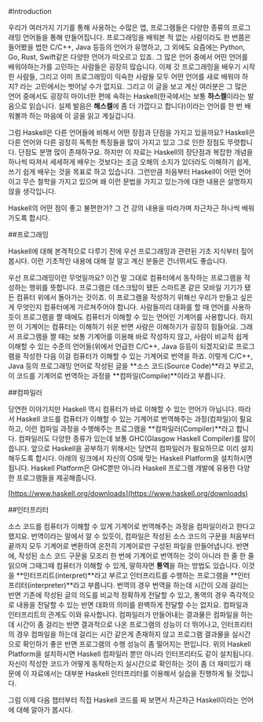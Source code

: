 #Introduction 

우리가 여러가지 기기를 통해 사용하는 수많은 앱, 프로그램들은 다양한 종류의 프로그래밍 언어들을 통해 만들어집니다. 프로그래밍을 배워본 적 없는 사람이라도 한 번쯤은 들어봤을 법한 C/C++, Java 등등의 언어가 유명하고, 그 외에도 요즘에는 Python, Go, Rust, Swift같은 다양한 언어가 떠오르고 있죠. 그 많은 언어 중에서 어떤 언어를 배워야하는가를 고민하는 사람들은 굉장히 많습니다. 이제 갓 프로그래밍을 배우기 시작한 사람들, 그리고 이미 프로그래밍이 익숙한 사람들 모두 어떤 언어를 새로 배워야 하지? 라는 고민에서는 벗어날 수가 없지요. 그리고 이 글을 보고 계신 여러분은 그 많은 언어 중에서도 굉장히 마이너한 편에 속하는 Haskell(한국에서는 보통 **하스켈**이라는 발음으로 읽습니다. 실제 발음은 **해스켈**에 좀 더 가깝다고 합니다)이라는 언어를 한 번 배워볼까 하는 마음에 이 글을 읽고 계실겁니다.

그럼 Haskell은 다른 언어들에 비해서 어떤 장점과 단점을 가지고 있을까요? Haskell은 다른 언어와 다른 굉장히 독특한 특징들을 많이 가지고 있고 그로 인한 장점도 뚜렷합니다. 단점도 분명 많이 존재하구요. 하지만 이 자료는 Haskell의 장단점과 복잡한 개념을 하나씩 따져서 세세하게 배우는 것보다는 조금 오해의 소지가 있더라도 이해하기 쉽게, 쓰기 쉽게 배우는 것을 목표로 하고 있습니다. 그런만큼 처음부터 Haskell이 어떤 언어이고 무슨 철학을 가지고 있으며 왜 이런 문법을 가지고 있는가에 대한 내용은 설명하지 않을 생각입니다.

Haskell의 어떤 점이 좋고 불편한가? 그 건 강의 내용을 따라가며 차근차근 하나씩 배워가도록 합시다.

##프로그래밍

Haskell에 대해 본격적으로 다루기 전에 우선 프로그래밍과 관련된 기초 지식부터 짚어봅시다. 이런 기초적인 내용에 대해 잘 알고 계신 분들은 건너뛰셔도 좋습니다.

우선 프로그래밍이란 무엇일까요? 이건 말 그대로 컴퓨터에서 동작하는 프로그램을 작성하는 행위를 뜻합니다. 프로그램은 데스크탑이 됐든 스마트폰 같은 모바일 기기가 됐든 컴퓨터 위에서 돌아가는 것이죠. 이 프로그램을 작성하기 위해선 우리가 만들고 싶은 게 무엇인지 컴퓨터에게 가르쳐주어야 합니다. 사람들끼리 대화를 할 때 언어를 사용하듯이 프로그램을 짤 때에도 컴퓨터가 이해할 수 있는 언어인 기계어를 사용합니다. 하지만 이 기계어는 컴퓨터는 이해하기 쉬운 반면 사람은 이해하기가 굉장히 힘들어요. 그래서 프로그램을 짤 때는 보통 기계어를 이용해 바로 작성하지 않고, 사람이 비교적 쉽게 이해할 수 있는 수준의 언어들(위에서 언급한 C/C++, Java 등등이 되겠지요)로 프로그램을 작성한 다음 이걸 컴퓨터가 이해할 수 있는 기계어로 번역을 하죠. 이렇게 C/C++, Java 등의 프로그래밍 언어로 작성된 글을 **소스 코드(Source Code)**라고 부르고, 이 코드를 기계어로 번역하는 과정을 **컴파일(Compile)**이라고 부릅니다.

##컴파일러

당연한 이야기지만 Haskell 역시 컴퓨터가 바로 이해할 수 있는 언어가 아닙니다. 따라서 Haskell 코드를 컴퓨터가 이해할 수 있는 기계어로 번역해주는 과정(컴파일)이 필요하고, 이런 컴파일 과정을 수행해주는 프로그램을 **컴파일러(Compiler)**라고 합니다. 컴파일러도 다양한 종류가 있는데 보통 GHC(Glasgow Haskell Compiler)를 많이 씁니다. 앞으로 Haskell을 공부하기 위해서는 당연히 컴파일러가 필요하므로 미리 설치해두도록 합시다. 아래의 링크에서 자신의 OS에 맞는 Haskell Platform을 설치하시면 됩니다. Haskell Platform은 GHC뿐만 아니라 Haskell 프로그램 개발에 유용한 다양한 프로그램들을 제공해줍니다.

[https://www.haskell.org/downloads](https://www.haskell.org/downloads)  

##인터프리터

소스 코드를 컴퓨터가 이해할 수 있게 기계어로 번역해주는 과정을 컴파일이라고 한다고 했지요. 번역이라는 말에서 알 수 있듯이, 컴파일은 작성된 소스 코드의 구문을 처음부터 끝까지 모두 기계어로 변환하여 온전히 기계어로만 구성된 파일을 만들어냅니다. 반면에, 작성된 소스 코드 구문을 모조리 한 번에 기계어로 번역하는 것이 아니라 한 줄 한 줄 읽으며 그때그때 컴퓨터가 이해할 수 있게, 말하자면 **통역**을 하는 방법도 있습니다. 이것을 **인터프리트(interpret)**라고 부르고 인터프리트를 수행하는 프로그램을 **인터프리터(interpreter)**라고 부릅니다. 번역의 경우 번역을 하는데 시간이 오래 걸리는 반면 기존에 작성된 글의 의도를 비교적 정확하게 전달할 수 있고, 통역의 경우 즉각적으로 내용을 전달할 수 있는 반면 대화의 의미를 완벽하게 전달할 수는 없지요. 컴파일과 인터프리트의 관계도 이와 유사합니다. 컴파일러가 만들어내는 결과물은 컴파일을 하는데 시간이 좀 걸리는 반면 결과적으로 나온 프로그램의 성능이 더 뛰어나고, 인터프리터의 경우 컴파일을 하는데 걸리는 시간 같은게 존재하지 않고 프로그램 결과물을 실시간으로 확인하기 좋은 반면 프로그램의 수행 성능이 좀 떨어지는 편입니다. 위의 Haskell Platform을 설치하시면 Haskell 컴파일러 뿐만 아니라 인터프리터도 같이 설치됩니다. 자신이 작성한 코드가 어떻게 동작하는지 실시간으로 확인하는 것이 좀 더 재미있기 때문에 이 자료에서는 대부분 Haskell 인터프리터를 이용해서 실습을 진행하게 될 것입니다.

그럼 이제 다음 챕터부터 직접 Haskell 코드를 짜 보면서 차근차근 Haskell이라는 언어에 대해 알아가 봅시다.